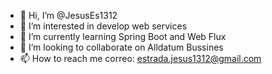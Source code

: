 - 👋 Hi, I’m @JesusEs1312
- 👀 I’m interested in develop web services
- 🌱 I’m currently learning Spring Boot and Web Flux
- 💞️ I’m looking to collaborate on Alldatum Bussines
- 📫 How to reach me correo: estrada.jesus1312@gmail.com

<!---
JesusEs1312/JesusEs1312 is a ✨ special ✨ repository because its `README.md` (this file) appears on your GitHub profile.
You can click the Preview link to take a look at your changes.
--->
